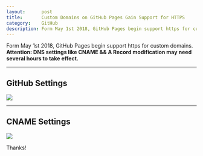 ```yaml
---
layout:      post
title:       Custom Domains on GitHub Pages Gain Support for HTTPS
category:    GitHub
description: Form May 1st 2018, GitHub Pages begin support https for custom domains.
---
```



Form May 1st 2018, GitHub Pages begin support https for custom domains.  
**Attention: DNS settings like CNAME && A Record modification may need several hours to take effect.**  

----------

## GitHub Settings ##

[![]({{site.baseurl}}/assets/img/github-https-settings.png)]({{site.baseurl}}/assets/img/github-https-settings.png)  

----------

## CNAME Settings ##

[![]({{site.baseurl}}/assets/img/github-https-cname.png)]({{site.baseurl}}/assets/img/github-https-cname.png)  

Thanks!